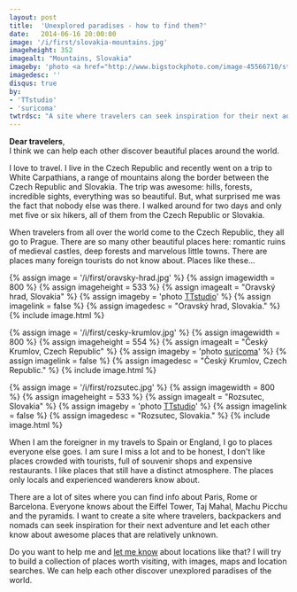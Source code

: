 ```yaml
---
layout: post
title:  'Unexplored paradises - how to find them?'
date:   2014-06-16 20:00:00
image: '/i/first/slovakia-mountains.jpg'
imageheight: 352
imagealt: "Mountains, Slovakia"
imageby: 'photo <a href="http://www.bigstockphoto.com/image-45566710/stock-photo-mountain-forest-panorama-slovakia">TTstudio</a>'
imagedesc: ''
disqus: true
by:
- 'TTstudio'
- 'suricoma'
twtrdsc: "A site where travelers can seek inspiration for their next adventure and let others know about awesome places that are relatively unknown."
---
```

<strong>Dear travelers</strong>,<br />
I think we can help each other discover beautiful places around the world.

I love to travel. I live in the Czech Republic and recently went on a trip to White Carpathians, a range of mountains along the border between the Czech Republic and Slovakia. The trip was awesome: hills, forests, incredible sights, everything was so beautiful. But, what surprised me was the fact that nobody else was there. I walked around for two days and only met five or six hikers, all of them from the Czech Republic or Slovakia.

When travelers from all over the world come to the Czech Republic, they all go to Prague. There are so many other beautiful places here: romantic ruins of medieval castles, deep forests and marvelous little towns. There are places many foreign tourists do not know about. Places like these...

<!-- img -->
{% assign image = '/i/first/oravsky-hrad.jpg' %}
{% assign imagewidth = 800 %}
{% assign imageheight = 533 %}
{% assign imagealt = "Oravský hrad, Slovakia" %}
{% assign imageby = 'photo <a href="http://www.bigstockphoto.com/image-40926910/stock-photo-beautiful-slovakia-castle-at-sunset-oravsky-hrad">TTstudio</a>' %}
{% assign imagelink = false %}
{% assign imagedesc = "Oravský hrad, Slovakia." %}
{% include image.html %}

<!-- img -->
{% assign image = '/i/first/cesky-krumlov.jpg' %}
{% assign imagewidth = 800 %}
{% assign imageheight = 554 %}
{% assign imagealt = "Český Krumlov, Czech Republic" %}
{% assign imageby = 'photo <a href="http://www.bigstockphoto.com/image-2956847/stock-photo-czech-krumlov-architecture">suricoma</a>' %}
{% assign imagelink = false %}
{% assign imagedesc = "Český Krumlov, Czech Republic." %}
{% include image.html %}

<!-- img -->
{% assign image = '/i/first/rozsutec.jpg' %}
{% assign imagewidth = 800 %}
{% assign imageheight = 533 %}
{% assign imagealt = "Rozsutec, Slovakia" %}
{% assign imageby = 'photo <a href="http://www.bigstockphoto.com/image-60592226/stock-photo-slovakia-mountain-peak-rozsutec-at-sunset-panorama">TTstudio</a>' %}
{% assign imagelink = false %}
{% assign imagedesc = "Rozsutec, Slovakia." %}
{% include image.html %}

When I am the foreigner in my travels to Spain or England, I go to places everyone else goes. I am sure I miss a lot and to be honest, I don't like places crowded with tourists, full of souvenir shops and expensive restaurants. I like places that still have a distinct atmosphere. The places only locals and experienced wanderers know about.

There are a lot of sites where you can find info about Paris, Rome or Barcelona. Everyone knows about the Eiffel Tower, Taj Mahal, Machu Picchu and the pyramids. I want to create a site where travelers, backpackers and nomads can seek inspiration for their next adventure and let each other know about awesome places that are relatively unknown.

Do you want to help me and <a href="../submit">let me know</a> about locations like that? I will try to build a collection of places worth visiting, with images, maps and location searches. We can help each other discover unexplored paradises of the world.